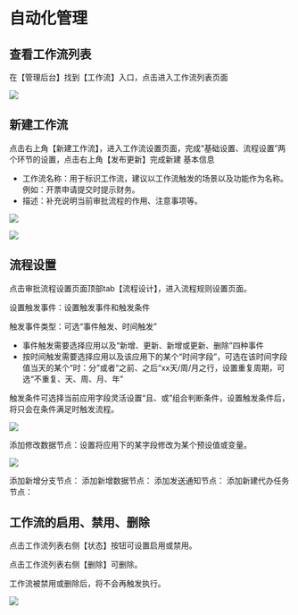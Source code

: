 # 自动化管理

## 查看工作流列表
在【管理后台】找到【工作流】入口，点击进入工作流列表页面

![](//swstatic.saleswork.cn/docs/usermanual/admin-guide-108.png)

## 新建工作流
点击右上角【新建工作流】，进入工作流设置页面，完成“基础设置、流程设置”两个环节的设置，点击右上角【发布更新】完成新建
基本信息
- 工作流名称：用于标识工作流，建议以工作流触发的场景以及功能作为名称。例如：开票申请提交时提示财务。
- 描述：补充说明当前审批流程的作用、注意事项等。

![](//swstatic.saleswork.cn/docs/usermanual/admin-guide-109.png)

![](//swstatic.saleswork.cn/docs/usermanual/admin-guide-110.png)

## 流程设置
点击审批流程设置页面顶部tab【流程设计】，进入流程规则设置页面。

设置触发事件：设置触发事件和触发条件

触发事件类型：可选“事件触发、时间触发”

- 事件触发需要选择应用以及“新增、更新、新增或更新、删除”四种事件
- 按时间触发需要选择应用以及该应用下的某个“时间字段”，可选在该时间字段值当天的某个“时：分”或者“之前、之后“xx天/周/月之行，设置重复周期，可选“不重复、天、周、月、年”

触发条件可选择当前应用字段灵活设置“且、或”组合判断条件，设置触发条件后，将只会在条件满足时触发流程。

![](//swstatic.saleswork.cn/docs/usermanual/admin-guide-111.png)

添加修改数据节点：设置将应用下的某字段修改为某个预设值或变量。

![](//swstatic.saleswork.cn/docs/usermanual/admin-guide-112.png)

添加新增分支节点：
添加新增数据节点：
添加发送通知节点：
添加新建代办任务节点：

## 工作流的启用、禁用、删除

点击工作流列表右侧【状态】按钮可设置启用或禁用。

点击工作流列表右侧【删除】可删除。

工作流被禁用或删除后，将不会再触发执行。

![](//swstatic.saleswork.cn/docs/usermanual/admin-guide-113.png)